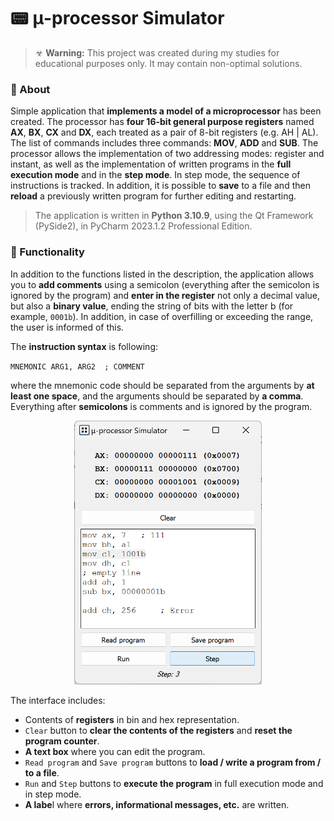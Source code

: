 # 📟 μ-processor Simulator

> ☣ **Warning:** This project was created during my studies for educational purposes only. It may contain non-optimal solutions.

### 📑 About

Simple application that **implements a model of a microprocessor** has been created. The processor has **four 16-bit general purpose registers** named **AX**, **BX**, **CX** and **DX**, each treated as a pair of 8-bit registers (e.g. AH | AL). The list of commands includes three commands: **MOV**, **ADD** and **SUB**. The processor allows the implementation of two addressing modes: register and instant, as well as the implementation of written programs in the **full execution mode** and in the **step mode**. In step mode, the sequence of instructions is tracked. In addition, it is possible to **save** to a file and then **reload** a previously written program for further editing and restarting.

> The application is written in **Python 3.10.9**, using the Qt Framework (PySide2), in PyCharm 2023.1.2 Professional Edition.

### 🌟 Functionality

In addition to the functions listed in the description, the application allows you to **add comments** using a semicolon (everything after the semicolon is ignored by the program) and **enter in the register** not only a decimal value, but also a **binary value**, ending the string of bits with the letter b (for example, `0001b`). In addition, in case of overfilling or exceeding the range, the user is informed of this.

The **instruction syntax** is following:

`MNEMONIC ARG1, ARG2  ; COMMENT`

where the mnemonic code should be separated from the arguments by **at least one space**, and the arguments should be separated by **a comma**. Everything after **semicolons** is comments and is ignored by the program.

<p align="center">
  <img src="/_readme-img/1-main.png?raw=true" width="300" alt="Main window">
</p>

The interface includes:
- Contents of **registers** in bin and hex representation.
- `Clear` button to **clear the contents of the registers** and **reset the program counter**.
- **A text box** where you can edit the program.
- `Read program` and `Save program` buttons to **load / write a program from / to a file**.
- `Run` and `Step` buttons to **execute the program** in full execution mode and in step mode.
- **A labe**l where **errors, informational messages, etc.** are written.
